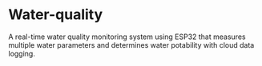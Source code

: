 # Water-quality
A real-time water quality monitoring system using ESP32 that measures multiple water parameters and determines water potability with cloud data logging.
